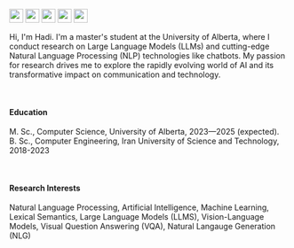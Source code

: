 
[<img src="https://raw.githubusercontent.com/FortAwesome/Font-Awesome/6.x/svgs/brands/google-scholar.svg" width="25" height="25">](https://scholar.google.com/citations?user=dZUMScYAAAAJ&hl=en)
[<img src="https://raw.githubusercontent.com/FortAwesome/Font-Awesome/6.x/svgs/brands/github.svg" width="25" height="25">](https://github.com/Hadishh)
[<img src="https://raw.githubusercontent.com/FortAwesome/Font-Awesome/6.x/svgs/brands/x-twitter.svg" width="25" height="25">](https://twitter.com/hadishhh) 
[<img src="https://raw.githubusercontent.com/FortAwesome/Font-Awesome/6.x/svgs/brands/linkedin.svg" width="25" height="25">](https://www.linkedin.com/in/hadi-sheikhi/)
[<img src="https://raw.githubusercontent.com/FortAwesome/Font-Awesome/6.x/svgs/solid/envelope.svg" width="25" height="25">](mailto:hsheikhi@ualberta.ca)

Hi, I'm Hadi.
I'm a master's student at the University of Alberta, where I conduct research on Large Language Models (LLMs) and cutting-edge Natural Language Processing (NLP) technologies like chatbots. My passion for research drives me to explore the rapidly evolving world of AI and its transformative impact on communication and technology.

</br>

#### Education
M. Sc., Computer Science, University of Alberta, 2023—2025 (expected).\
B. Sc., Computer Engineering, Iran University of Science and Technology, 2018-2023

</br>

#### Research Interests
Natural Language Processing, Artificial Intelligence, Machine Learning, Lexical Semantics, Large Language Models (LLMS), Vision-Language Models, Visual Question Answering (VQA), Natural Langauge Generation (NLG)

